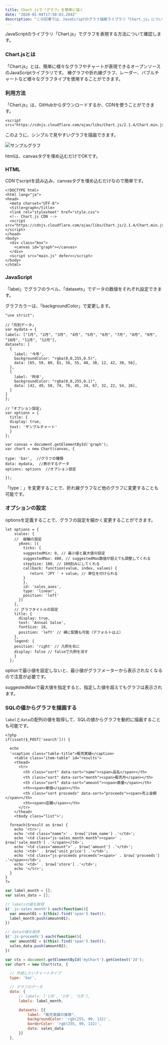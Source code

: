```yaml
---
title: Chart.jsで「グラフ」を簡単に描く
date: "2020-01-04T17:50:03.284Z"
description: "この記事では、JavaScriptのグラフ描画ライブラリ「Chart.js」について解説しています。"
---
```


JavaScriptのライブラリ「Chart.js」でグラフを表現する方法について確認します。

### Chart.jsとは

「Chart.js」とは、簡単に様々なグラフやチャートが表現できるオープンソースのJavaScriptライブラリです。
棒グラフや折れ線グラフ、レーダー、バブルチャートなど様々なグラフタイプを使用することができます。

### 利用方法
「Chart.js」は、GitHubからダウンロードするか、CDNを使うことができます。

```
<script src="https://cdnjs.cloudflare.com/ajax/libs/Chart.js/2.1.4/Chart.min.js"&gt;&lt;/script>
```

このように、シンプルで見やすいグラフを描画できます。

![サンプルグラフ]("sample_chart.png")

htmlは、canvasタグを埋め込むだけでOKです。

### HTML

CDNでscriptを読み込み、canvasタグを埋め込むだけなので簡単です。

```
<!DOCTYPE html>
<html lang="ja">
<head>
  <meta charset="UTF-8">
  <title>graph</title>
  <link rel="stylesheet" href="style.css">
  <!-- Chart.js CDN -->
  <script src="https://cdnjs.cloudflare.com/ajax/libs/Chart.js/2.1.4/Chart.min.js"></script>
</head>
<body>
  <div class="box">
    <canvas id="graph"></canvas>
  </div>
  <script src="main.js" defer></script>
</body>
</html>
```

### JavaScript
「label」でグラフのラベル、「datasets」でデータの数値をそれぞれ設定できます。

グラフカラーは、「backgroundColor」で変更します。

```
"use strict";

//「月別データ」
var mydata = {
labels: ["1月", "2月", "3月", "4月", "5月", "6月", "7月", "8月", "9月", "10月", "11月", "12月"],
datasets: [
  {
    label: '今年',
    backgroundColor: "rgba(0,0,255,0.5)",
    data: [65, 59, 80, 81, 56, 55, 48, 30, 12, 42, 38, 56],
  },
  {
    label: '昨年',
    backgroundColor: "rgba(0,0,255,0.1)",
    data: [42, 49, 50, 74, 76, 45, 34, 67, 32, 22, 54, 26],
  }
]
};

//「オプション設定」
var options = {
  title: {    
  display: true,
  text: 'サンプルチャート'
  }
};

var canvas = document.getElementById('graph');
var chart = new Chart(canvas, {

type: 'bar',  //グラフの種類
data: mydata,  //表示するデータ
options: options  //オプション設定

});
```

「type：」を変更することで、折れ線グラフなど他のグラフに変更することも可能です。

### オプションの設定

optionsを定義することで、グラフの設定を細かく変更することができます。

```
let options = {
    scales: {
    //  縦軸の設定
      yAxes: [{
        ticks: {
        suggestedMin: 0, // 最小値と最大値の設定
        suggestedMax: 400, // suggestedMax数値が超えても調整してくれる
        stepSize: 100, // 100刻みにしてくれる
        callback: function(value, index, values) {
           return 'JPY ' + value; // 単位を付けられる
        }
        },
        id: 'sales_axes',
        type: 'linear',
        position: 'left'
      }]
    },
    // グラフタイトルの設定
    title: { 
      display: true,
      text: 'Annual Salse',
      fontSize: 18,
      position: 'left' // 横に配置も可能（デフォルトは上）
    },
    legend: {
    position: 'right' // 凡例を右に
    display: false // falseで凡例を消す
    }
  };
```

optionで最小値を設定しないと、最小値がグラフメーターから表示されなくなるので注意が必要です。

suggestedMaxで最大値を指定すると、指定した値を超えてもグラフは表示されます。

### SQLの値からグラフを描画する


`label`と`data`の配列の値を取得して、SQLの値からグラフを動的に描画することも可能です。

```php:test.php
<?php
if(isset($_POST['search'])) {
  
  echo
  '<caption class="table-title">販売実績</caption>
    <table class="item-table" id="results">
    <thead>
      <tr>
        <th class="sort" data-sort="name"><span>品名</span></th>
        <th class="sort" data-sort="month"><span>販売月</span></th>
        <th class="sort" data-sort="amount"><span>数量</span></th>
        <th><span>単価</span></th>
        <th class="sort proceeds" data-sort="proceeds"><span>売上金額</span></th>
        <th><span>店舗</span></th>
      </tr>
    </thead>
    <tbody class="list">';

  foreach($result as $row) {
    echo '<tr>';
    echo '<td class="name">' . $row['item_name'] .'</td>';
    echo '<td class="js-sales_month month"><span>' . $row['sale_month'] .'</span></td>';
    echo '<td class="amount">' . $row['amount'] .'</td>';
    echo '<td>' . $row['unit_price'] .'</td>';
    echo '<td class="js-proceeds proceeds"><span>' . $row['proceeds'] .'</span></td>';
    echo '<td>' . $row['store'] .'</td>';
    echo '</tr>';
  }
}
?>
```

```Javascript:test.js
var label_month = [];
var sales_data = [];

// labelsの値を取得
$('.js-sales_month').each(function(){
  var amount01 = $(this).find('span').text();
  label_month.push(amount01);
})

// dataの値を取得
$('.js-proceeds').each(function(){
  var amount02 = $(this).find('span').text();
  sales_data.push(amount02);
})

var ctx = document.getElementById('myChart').getContext('2d');
var chart = new Chart(ctx, {

  // 作成したいチャートタイプ
  type: 'bar',

  // グラフのデータ
  data: {
      // labels: ['1月', '2月', '3月'],
      labels: label_month,

      datasets: [{
          label: "販売実績の推移",
          backgroundColor: 'rgb(255, 99, 132)',
          borderColor: 'rgb(255, 99, 132)',
          data: sales_data
      }]
  },
```